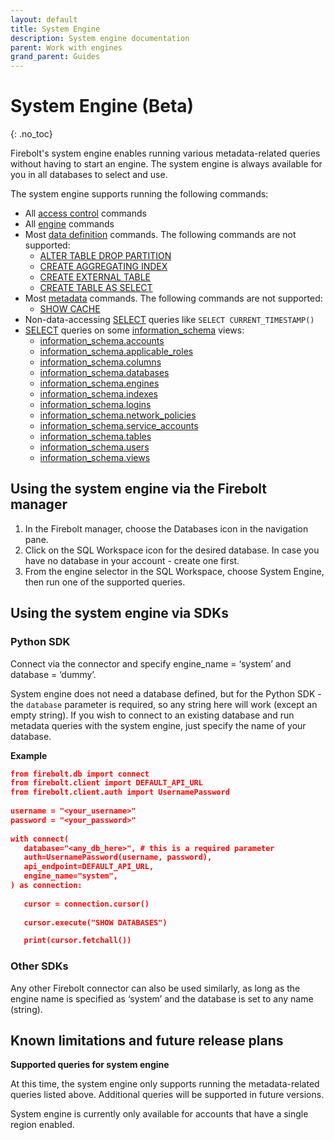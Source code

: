 ```yaml
---
layout: default
title: System Engine
description: System engine documentation
parent: Work with engines
grand_parent: Guides
---
```


# System Engine (Beta)
{: .no_toc}

Firebolt's system engine enables running various metadata-related queries without having to start an engine. The system engine is always available for you in all databases to select and use.  

The system engine supports running the following commands:
* All [access control](../../sql_reference/commands/access-control/index.md) commands
* All [engine](../../sql_reference/commands/engines/index.md) commands
* Most [data definition](../../sql_reference/commands/data-definition/index.md) commands. The following commands are not supported:
  * [ALTER TABLE DROP PARTITION](../../sql_reference/commands/data-definition/alter-table.md)
  * [CREATE AGGREGATING INDEX](../../sql_reference/commands/data-definition/create-aggregating-index.md)
  * [CREATE EXTERNAL TABLE](../../sql_reference/commands/data-definition/create-external-table.md)
  * [CREATE TABLE AS SELECT](../../sql_reference/commands/data-definition/create-fact-dimension-table-as-select.md)
* Most [metadata](../../sql_reference/commands/metadata/index.md) commands. The following commands are not supported:
  * [SHOW CACHE](../../sql_reference/commands/metadata/show-cache.md)
* Non-data-accessing [SELECT](../../sql_reference/commands/queries/select.md) queries like `SELECT CURRENT_TIMESTAMP()`
* [SELECT](../../sql_reference/commands/queries/select.md) queries on some [information_schema](../../sql_reference/information-schema/information-schema-and-usage-views.md) views:
    * [information_schema.accounts](../../sql_reference/information-schema/accounts.md)
    * [information_schema.applicable_roles](../../sql_reference/information-schema/applicable-roles.md)
    * [information_schema.columns](../../sql_reference/information-schema/columns.md)
    * [information_schema.databases](../../sql_reference/information-schema/databases.md)
    * [information_schema.engines](../../sql_reference/information-schema/engines.md)
    * [information_schema.indexes](../../sql_reference/information-schema/indexes.md)
    * [information_schema.logins](../../sql_reference/information-schema/logins.md)
    * [information_schema.network_policies](../../sql_reference/information-schema/network_policies.md)
    * [information_schema.service_accounts](../../sql_reference/information-schema/service-accounts.md)
    * [information_schema.tables](../../sql_reference/information-schema/tables.md)
    * [information_schema.users](../../sql_reference/information-schema/users.md)
    * [information_schema.views](../../sql_reference/information-schema/views.md)

## Using the system engine via the Firebolt manager 
1. In the Firebolt manager, choose the Databases icon in the navigation pane.
2. Click on the SQL Workspace icon for the desired database. In case you have no database in your account - create one first. 
3. From the engine selector in the SQL Workspace, choose System Engine, then run one of the supported queries.

## Using the system engine via SDKs
### Python SDK
Connect via the connector and specify engine_name = ‘system’ and database = ‘dummy’.

System engine does not need a database defined, but for the Python SDK - the `database` parameter is required, so any string here will work (except an empty string). If you wish to connect to an existing database and run metadata queries with the system engine, just specify the name of your database.

**Example**
```json
from firebolt.db import connect
from firebolt.client import DEFAULT_API_URL
from firebolt.client.auth import UsernamePassword
 
username = "<your_username>"
password = "<your_password>"
 
with connect(
   database="<any_db_here>", # this is a required parameter
   auth=UsernamePassword(username, password),
   api_endpoint=DEFAULT_API_URL,
   engine_name="system",
) as connection:
 
   cursor = connection.cursor()
 
   cursor.execute("SHOW DATABASES")

   print(cursor.fetchall())
```

### Other SDKs
Any other Firebolt connector can also be used similarly, as long as the engine name is specified as ‘system’ and the database is set to any name (string).

## Known limitations and future release plans

**Supported queries for system engine**

At this time, the system engine only supports running the metadata-related queries listed above. Additional queries will be supported in future versions.

System engine is currently only available for accounts that have a single region enabled.
